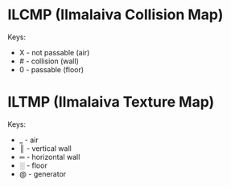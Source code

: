 # ILCMP (Ilmalaiva Collision Map)
Keys:
- X  - not passable (air)
- \# - collision (wall)
- 0  - passable (floor)

# ILTMP (Ilmalaiva Texture Map)
Keys:
- _ - air
- ║ - vertical wall
- ═ - horizontal wall
- ░ - floor
- @ - generator
